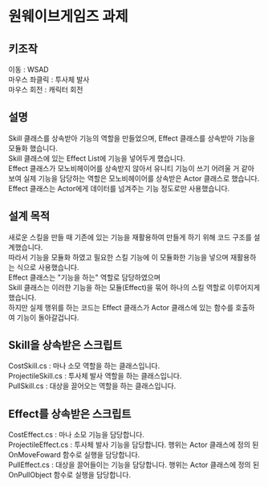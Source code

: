 # 원웨이브게임즈 과제

## 키조작
이동 : WSAD<br>
마우스 좌클릭 : 투사체 발사<br>
마우스 회전 : 캐릭터 회전<br>

## 설명
Skill 클래스를 상속받아 기능의 역할을 만들었으며, Effect 클래스를 상속받아 기능을 모듈화 했습니다.<br>
Skill 클래스에 있는 Effect List에 기능을 넣어두게 했습니다.<br>
Effect 클래스가 모노비헤이어를 상속받지 않아서 유니티 기능이 쓰기 어려울 거 같아 보여 실제 기능을 담당하는 역할은 모노비헤이어를 상속받은 Actor 클래스로 했습니다.<br>
Effect 클래스는 Actor에게 데이터를 넘겨주는 기능 정도로만 사용했습니다.

## 설계 목적
새로운 스킬을 만들 때 기존에 있는 기능을 재활용하여 만들게 하기 위해 코드 구조를 설계했습니다.<br>
따라서 기능을 모듈화 하였고 필요한 스킬 기능에 이 모듈화한 기능을 넣으며 재활용하는 식으로 사용했습니다.<br>
Effect 클래스는 "기능을 하는" 역할로 담당하였으며<br>
Skill 클래스는 이러한 기능을 하는 모듈(Effect)을 묶어 하나의 스킬 역할로 이루어지게 했습니다.<br>
하지만 실제 행위를 하는 코드는 Effect 클래스가 Actor 클래스에 있는 함수를 호출하여 기능이 돌아갈겁니다.<br>

## Skill을 상속받은 스크립트
CostSkill.cs : 마나 소모 역할을 하는 클래스입니다.<br>
ProjectileSkill.cs : 투사체 발사 역할을 하는 클래스입니다.<br>
PullSkill.cs : 대상을 끌어오는 역할을 하는 클래스입니다.<br>

## Effect를 상속받은 스크립트
CostEffect.cs : 마나 소모 기능을 담당합니다.<br>
ProjectileEffect.cs : 투사체 발사 기능을 담당합니다. 행위는 Actor 클래스에 정의 된 OnMoveFoward 함수로 실행을 담당합니다.<br>
PullEffect.cs : 대상을 끌어들이는 기능을 담당합니다. 행위는 Actor 클래스에 정의 된 OnPullObject 함수로 실행을 담당합니다.<br>
